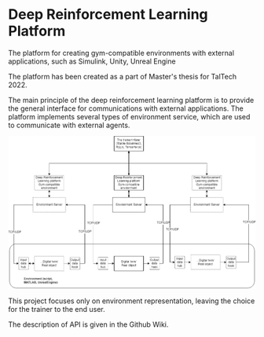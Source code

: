 # Deep Reinforcement Learning Platform
The platform for creating gym-compatible environments with external applications, such as Simulink, Unity, Unreal Engine

The platform has been created as a part of Master's thesis for TalTech 2022.

The main principle of the deep reinforcement learning platform is to provide the general interface for communications with external applications. The platform implements several types of environment service, which are used to communicate with external agents.

![Alt text](Documentation/Arch.png "Platform architecture")

This project focuses only on environment representation, leaving the choice for the trainer to the end user.

The description of API is given in the Github Wiki.